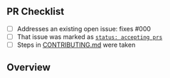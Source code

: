 <!-- 👋 Hi, thanks for sending a PR to unisp! 💖.
Please fill out all fields below and make sure each item is true and [x] checked.
Otherwise we may not be able to review your PR. -->

## PR Checklist

- [ ] Addresses an existing open issue: fixes #000
- [ ] That issue was marked as [`status: accepting prs`](https://github.com/arthur-fontaine/unisp/issues?q=is%3Aopen+is%3Aissue+label%3A%22status%3A+accepting+prs%22)
- [ ] Steps in [CONTRIBUTING.md](https://github.com/arthur-fontaine/unisp/blob/main/.github/CONTRIBUTING.md) were taken

## Overview

<!-- Description of what is changed and how the code change does that. -->
